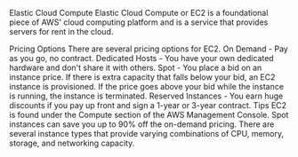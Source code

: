 Elastic Cloud Compute
Elastic Cloud Compute or EC2 is a foundational piece of AWS' cloud computing platform and is a service that provides servers for rent in the cloud.

Pricing Options
There are several pricing options for EC2.
On Demand - Pay as you go, no contract.
Dedicated Hosts - You have your own dedicated hardware and don't share it with others.
Spot - You place a bid on an instance price. If there is extra capacity that falls below your bid, an EC2 instance is provisioned. If the price goes above your bid while the instance is running, the instance is terminated.
Reserved Instances - You earn huge discounts if you pay up front and sign a 1-year or 3-year contract.
Tips
EC2 is found under the Compute section of the AWS Management Console.
Spot instances can save you up to 90% off the on-demand pricing.
There are several instance types that provide varying combinations of CPU, memory, storage, and networking capacity.
